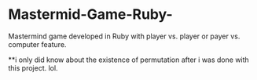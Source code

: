 # Mastermid-Game-Ruby-
Mastermind game developed in Ruby with player vs. player or payer vs. computer feature.

**i only did know about the existence of permutation after i was done with this project. lol.

